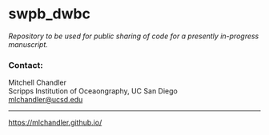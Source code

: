 # swpb_dwbc

*Repository to be used for public sharing of code for a presently in-progress manuscript.* 

### Contact:
Mitchell Chandler  
Scripps Institution of Oceaongraphy, UC San Diego  
mlchandler@ucsd.edu  

---

https://mlchandler.github.io/
